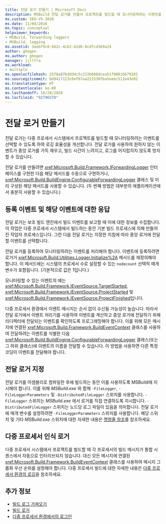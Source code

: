 ```yaml
---
title: 전달 로거 만들기 | Microsoft Docs
description: MSBuild 전달 로거를 만들어 프로젝트를 빌드할 때 모니터링하려는 이벤트를 선택할 수 있도록 하여 로깅 효율성을 개선합니다.
ms.custom: SEO-VS-2020
ms.date: 11/04/2016
ms.topic: conceptual
helpviewer_keywords:
- MSBuild, forwarding loggers
- MSBuild, logging
ms.assetid: 3aebf9c8-b62c-4cb2-b2d6-8cdfcd369a24
author: ghogen
ms.author: ghogen
manager: jillfra
ms.workload:
- multiple
ms.openlocfilehash: 25f8a876ddd4c5c222b608dcea51f98816679181
ms.sourcegitcommit: bd9417123c6ef67aa2215307ba5eeec511e43e02
ms.translationtype: HT
ms.contentlocale: ko-KR
ms.lasthandoff: 10/28/2020
ms.locfileid: "92796578"
---
```

# <a name="create-forwarding-loggers"></a>전달 로거 만들기

전달 로거는 다중 프로세서 시스템에서 프로젝트를 빌드할 때 모니터링하려는 이벤트를 선택할 수 있도록 하여 로깅 효율성을 개선합니다. 전달 로거를 사용하여 원하지 않는 이벤트가 중앙 로거를 가득 채우고, 빌드 시간이 느려지고, 로그를 어지럽히지 않도록 방지할 수 있습니다.

 전달 로거를 만들려면 <xref:Microsoft.Build.Framework.IForwardingLogger> 인터페이스를 구현한 다음 해당 메서드를 수동으로 구현하거나, <xref:Microsoft.Build.BuildEngine.ConfigurableForwardingLogger> 클래스 및 미리 구성된 해당 메서드를 사용할 수 있습니다. (두 번째 방법은 대부분의 애플리케이션에서 충분히 사용할 수 있습니다.)

## <a name="register-events-and-respond-to-them"></a>등록 이벤트 및 해당 이벤트에 대한 응답

 전달 로거는 보조 빌드 엔진에서 빌드 이벤트를 보고할 때 이에 대한 정보를 수집합니다. 이 작업은 다중 프로세서 시스템에서 빌드하는 동안 기본 빌드 프로세스에 의해 만들어진 작업자 프로세스입니다. 그런 다음 전달 로거는 지정한 지침에 따라 중앙 로거에 전달할 이벤트를 선택합니다.

 전달 로거를 등록하여 모니터링하려는 이벤트를 처리해야 합니다. 이벤트에 등록하려면 로거거 <xref:Microsoft.Build.Utilities.Logger.Initialize%2A> 메서드를 재정의해야 합니다. 이 메서드에는 시스템의 프로세서 수로 설정할 수 있는 `nodecount` 선택적 매개 변수가 포함됩니다. (기본적으로 값은 1입니다.)

 모니터링할 수 있는 이벤트의 예는 <xref:Microsoft.Build.Framework.IEventSource.TargetStarted>, <xref:Microsoft.Build.Framework.IEventSource.ProjectStarted> 및 <xref:Microsoft.Build.Framework.IEventSource.ProjectFinished>입니다.

 다중 프로세서 환경에서 이벤트 메시지는 순서 없이 수신될 가능성이 높습니다. 따라서 전달 로거에서 이벤트 처리기를 사용하여 이벤트를 계산하고 중앙 로거에 전달하기 위해 리디렉터에 전달되는 이벤트를 확인하도록 프로그래밍해야 합니다. 이를 위해 모든 메시지에 연결된 <xref:Microsoft.Build.Framework.BuildEventContext> 클래스를 사용하여 전달하려는 이벤트를 식별한 다음 <xref:Microsoft.Build.BuildEngine.ConfigurableForwardingLogger> 클래스(또는 그 하위 클래스)에 이벤트의 이름을 전달할 수 있습니다. 이 방법을 사용하면 다른 특정 코딩이 이벤트를 전달해야 합니다.

## <a name="specify-a-forwarding-logger"></a>전달 로거 지정

 전달 로거를 어셈블리로 컴파일한 후에 빌드하는 동안 이를 사용하도록 MSBuild에 지시해야 합니다. 이를 위해 *MSBuild.exe* 와 함께 `-FileLogger`, `-FileLoggerParameters` 및 `-DistributedFileLogger` 스위치를 사용합니다. `-FileLogger` 스위치는 *MSBuild.exe* 에서 로거를 직접 연결하도록 지시합니다. `-DistributedFileLogger` 스위치는 노드당 로그 파일이 있음을 의미합니다. 전달 로거에 매개 변수를 설정하려면 `-FileLoggerParameters` 스위치를 사용합니다. 해당 스위치 및 기타 *MSBuild.exe* 스위치에 대한 자세한 내용은 [명령줄 참조](../msbuild/msbuild-command-line-reference.md)를 참조하세요.

## <a name="multi-processor-aware-loggers"></a>다중 프로세서 인식 로거

 다중 프로세서 시스템에서 프로젝트를 빌드할 때 각 프로세서의 빌드 메시지가 통합 시퀀스에서 자동으로 인터리브되지 않습니다. 대신 모든 메시지에 연결된 <xref:Microsoft.Build.Framework.BuildEventContext> 클래스를 사용하여 메시지 그룹화 우선 순위를 설정해야 합니다. 다중 프로세서 빌드에 대한 자세한 내용은 [다중 프로세서 환경의 로깅](../msbuild/logging-in-a-multi-processor-environment.md)을 참조하세요.

## <a name="see-also"></a>추가 정보

- [빌드 로그 가져오기](../msbuild/obtaining-build-logs-with-msbuild.md)
- [빌드 로거](../msbuild/build-loggers.md)
- [다중 프로세서 환경에서의 로그인](../msbuild/logging-in-a-multi-processor-environment.md)